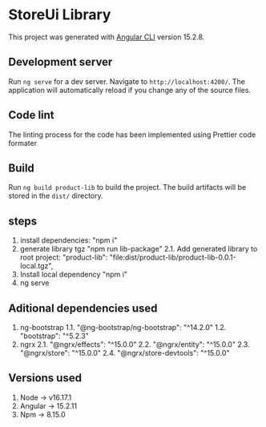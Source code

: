 # StoreUi Library
This project was generated with [Angular CLI](https://github.com/angular/angular-cli) version 15.2.8.

## Development server

Run `ng serve` for a dev server. Navigate to `http://localhost:4200/`. The application will automatically reload if you change any of the source files.

## Code lint
The linting process for the code has been implemented using Prettier code formater

## Build

Run `ng build product-lib` to build the project. The build artifacts will be stored in the `dist/` directory.

## steps
1. install dependencies: "npm i"
2. generate library tgz "npm run lib-package"
    2.1. Add generated library to root project: "product-lib": "file:dist/product-lib/product-lib-0.0.1-local.tgz",
3. Install local dependency "npm i"
4. ng serve

## Aditional dependencies used
1. ng-bootstrap
1.1. "@ng-bootstrap/ng-bootstrap": "^14.2.0"
1.2. "bootstrap": "^5.2.3"
2. ngrx
2.1. "@ngrx/effects": "^15.0.0"
2.2. "@ngrx/entity": "^15.0.0"
2.3. "@ngrx/store": "^15.0.0"
2.4. "@ngrx/store-devtools": "^15.0.0"

## Versions used
1. Node -> v16.17.1
2. Angular -> 15.2.11
3. Npm -> 8.15.0